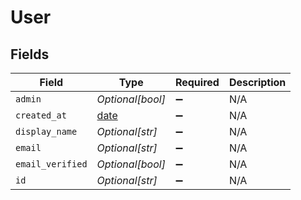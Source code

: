 # User


## Fields

| Field                                                                | Type                                                                 | Required                                                             | Description                                                          |
| -------------------------------------------------------------------- | -------------------------------------------------------------------- | -------------------------------------------------------------------- | -------------------------------------------------------------------- |
| `admin`                                                              | *Optional[bool]*                                                     | :heavy_minus_sign:                                                   | N/A                                                                  |
| `created_at`                                                         | [date](https://docs.python.org/3/library/datetime.html#date-objects) | :heavy_minus_sign:                                                   | N/A                                                                  |
| `display_name`                                                       | *Optional[str]*                                                      | :heavy_minus_sign:                                                   | N/A                                                                  |
| `email`                                                              | *Optional[str]*                                                      | :heavy_minus_sign:                                                   | N/A                                                                  |
| `email_verified`                                                     | *Optional[bool]*                                                     | :heavy_minus_sign:                                                   | N/A                                                                  |
| `id`                                                                 | *Optional[str]*                                                      | :heavy_minus_sign:                                                   | N/A                                                                  |